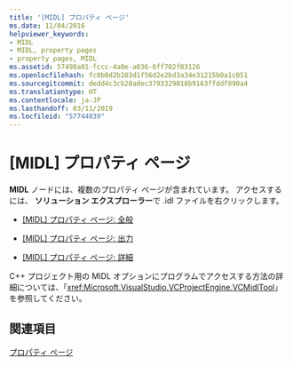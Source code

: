 ```yaml
---
title: '[MIDL] プロパティ ページ'
ms.date: 11/04/2016
helpviewer_keywords:
- MIDL
- MIDL, property pages
- property pages, MIDL
ms.assetid: 57498a01-fccc-4a0e-a036-6ff702f83126
ms.openlocfilehash: fc0b0d2b103d1f56d2e2bd3a34e31215b0a1c051
ms.sourcegitcommit: dedd4c3cb28adec3793329018b9163ffddf890a4
ms.translationtype: HT
ms.contentlocale: ja-JP
ms.lasthandoff: 03/11/2019
ms.locfileid: "57744839"
---
```

# <a name="midl-property-pages"></a>[MIDL] プロパティ ページ

**MIDL** ノードには、複数のプロパティ ページが含まれています。 アクセスするには、 **ソリューション エクスプローラー**で .idl ファイルを右クリックします。

- [[MIDL] プロパティ ページ: 全般](../ide/midl-property-pages-general.md)

- [[MIDL] プロパティ ページ: 出力](../ide/midl-property-pages-output.md)

- [[MIDL] プロパティ ページ: 詳細](../ide/midl-property-pages-advanced.md)

C++ プロジェクト用の MIDL オプションにプログラムでアクセスする方法の詳細については、「<xref:Microsoft.VisualStudio.VCProjectEngine.VCMidlTool>」を参照してください。

## <a name="see-also"></a>関連項目

[プロパティ ページ](../ide/property-pages-visual-cpp.md)
